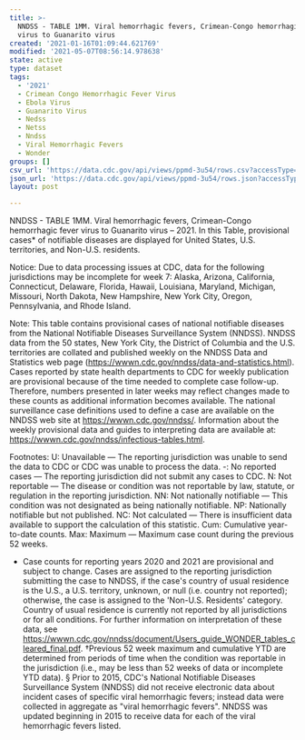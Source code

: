 ```yaml
---
title: >-
  NNDSS - TABLE 1MM. Viral hemorrhagic fevers, Crimean-Congo hemorrhagic fever
  virus to Guanarito virus
created: '2021-01-16T01:09:44.621769'
modified: '2021-05-07T08:56:14.978638'
state: active
type: dataset
tags:
  - '2021'
  - Crimean Congo Hemorrhagic Fever Virus
  - Ebola Virus
  - Guanarito Virus
  - Nedss
  - Netss
  - Nndss
  - Viral Hemorrhagic Fevers
  - Wonder
groups: []
csv_url: 'https://data.cdc.gov/api/views/ppmd-3u54/rows.csv?accessType=DOWNLOAD'
json_url: 'https://data.cdc.gov/api/views/ppmd-3u54/rows.json?accessType=DOWNLOAD'
layout: post

---
```

NNDSS - TABLE 1MM. Viral hemorrhagic fevers, Crimean-Congo hemorrhagic fever virus to Guanarito virus – 2021. In this Table, provisional cases* of notifiable diseases are displayed for United States, U.S. territories, and Non-U.S. residents.

Notice: Due to data processing issues at CDC, data for the following jurisdictions may be incomplete for week 7: Alaska, Arizona, California, Connecticut, Delaware, Florida, Hawaii, Louisiana, Maryland, Michigan, Missouri, North Dakota, New Hampshire, New York City, Oregon, Pennsylvania, and Rhode Island.

Note: 
This table contains provisional cases of national notifiable diseases from the National Notifiable Diseases Surveillance System (NNDSS). NNDSS data from the 50 states, New York City, the District of Columbia and the U.S. territories are collated and published weekly on the NNDSS Data and Statistics web page (https://wwwn.cdc.gov/nndss/data-and-statistics.html). Cases reported by state health departments to CDC for weekly publication are provisional because of the time needed to complete case follow-up. Therefore, numbers presented in later weeks may reflect changes made to these counts as additional information becomes available. The national surveillance case definitions used to define a case are available on the NNDSS web site at https://wwwn.cdc.gov/nndss/. Information about the weekly provisional data and guides to interpreting data are available at: https://wwwn.cdc.gov/nndss/infectious-tables.html. 

Footnotes:
U: Unavailable — The reporting jurisdiction was unable to send the data to CDC or CDC was unable to process the data.
-: No reported cases — The reporting jurisdiction did not submit any cases to CDC.
N: Not reportable — The disease or condition was not reportable by law, statute, or regulation in the reporting jurisdiction.
NN: Not nationally notifiable — This condition was not designated as being nationally notifiable.
NP: Nationally notifiable but not published.
NC: Not calculated — There is insufficient data available to support the calculation of this statistic.
Cum: Cumulative year-to-date counts.
 Max: Maximum — Maximum case count during the previous 52 weeks.
  * Case counts for reporting years 2020 and 2021 are provisional and subject to change. Cases are assigned to the reporting jurisdiction submitting the case to NNDSS, if the case's country of usual residence is the U.S., a U.S. territory, unknown, or null (i.e. country not reported); otherwise, the case is assigned to the 'Non-U.S. Residents' category. Country of usual residence is currently not reported by all jurisdictions or for all conditions. For further information on interpretation of these data, see https://wwwn.cdc.gov/nndss/document/Users_guide_WONDER_tables_cleared_final.pdf. 
†Previous 52 week maximum and cumulative YTD are determined from periods of time when the condition was reportable in the jurisdiction (i.e., may be less than 52 weeks of data or incomplete YTD data). 
§ Prior to 2015, CDC's National Notifiable Diseases Surveillance System (NNDSS) did not receive electronic data about incident cases of specific viral hemorrhagic fevers; instead data were collected in aggregate as "viral hemorrhagic fevers". NNDSS was updated beginning in 2015 to receive data for each of the viral hemorrhagic fevers listed.
